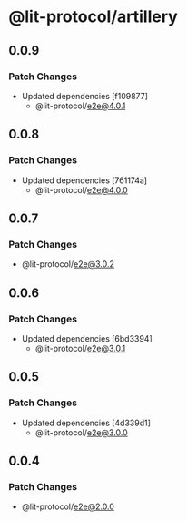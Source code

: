 # @lit-protocol/artillery

## 0.0.9

### Patch Changes

- Updated dependencies [f109877]
  - @lit-protocol/e2e@4.0.1

## 0.0.8

### Patch Changes

- Updated dependencies [761174a]
  - @lit-protocol/e2e@4.0.0

## 0.0.7

### Patch Changes

- @lit-protocol/e2e@3.0.2

## 0.0.6

### Patch Changes

- Updated dependencies [6bd3394]
  - @lit-protocol/e2e@3.0.1

## 0.0.5

### Patch Changes

- Updated dependencies [4d339d1]
  - @lit-protocol/e2e@3.0.0

## 0.0.4

### Patch Changes

- @lit-protocol/e2e@2.0.0
